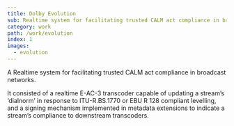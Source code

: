 ```yaml
---
title: Dolby Evolution
sub: Realtime system for facilitating trusted CALM act compliance in broadcast networks.
category: work
path: /work/evolution
index: 1
images:
  - evolution
---
```


A Realtime system for facilitating trusted CALM act compliance in broadcast networks.

It consisted of a realtime E-AC-3 transcoder capable of updating a stream’s ‘dialnorm’ in response to ITU-R.BS.1770 or EBU R 128 compliant levelling, and a signing mechanism implemented in metadata extensions to indicate a stream’s compliance to downstream transcoders.
